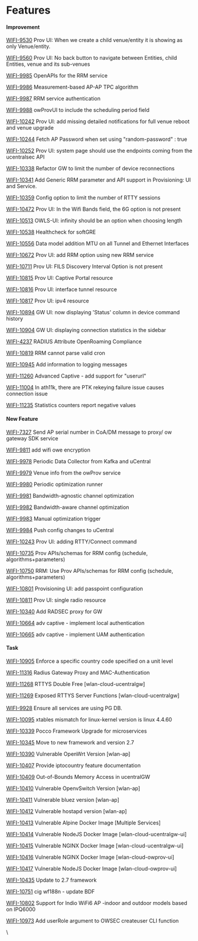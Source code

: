 # Features

#### Improvement

[WIFI-9530](https://telecominfraproject.atlassian.net/browse/WIFI-9530) Prov UI: When we create a child venue/entity it is showing as only Venue/entity.

[WIFI-9560](https://telecominfraproject.atlassian.net/browse/WIFI-9560) Prov UI: No back button to navigate between Entities, child Entities, venue and its sub-venues

[WIFI-9985](https://telecominfraproject.atlassian.net/browse/WIFI-9985) OpenAPIs for the RRM service

[WIFI-9986](https://telecominfraproject.atlassian.net/browse/WIFI-9986) Measurement-based AP-AP TPC algorithm

[WIFI-9987](https://telecominfraproject.atlassian.net/browse/WIFI-9987) RRM service authentication

[WIFI-9988](https://telecominfraproject.atlassian.net/browse/WIFI-9988) owProvUI to include the scheduling period field

[WIFI-10242](https://telecominfraproject.atlassian.net/browse/WIFI-10242) Prov UI: add missing detailed notifications for full venue reboot and venue upgrade

[WIFI-10244](https://telecominfraproject.atlassian.net/browse/WIFI-10244) Fetch AP Password when set using "random-password" : true

[WIFI-10252](https://telecominfraproject.atlassian.net/browse/WIFI-10252) Prov UI: system page should use the endpoints coming from the ucentralsec API

[WIFI-10338](https://telecominfraproject.atlassian.net/browse/WIFI-10338) Refactor GW to limit the number of device reconnections

[WIFI-10341](https://telecominfraproject.atlassian.net/browse/WIFI-10341) Add Generic RRM parameter and API support in Provisioning: UI and Service.

[WIFI-10359](https://telecominfraproject.atlassian.net/browse/WIFI-10359) Config option to limit the number of RTTY sessions

[WIFI-10472](https://telecominfraproject.atlassian.net/browse/WIFI-10472) Prov UI: In the Wifi Bands field, the 6G option is not present

[WIFI-10513](https://telecominfraproject.atlassian.net/browse/WIFI-10513) OWLS-UI: infinity should be an option when choosing length

[WIFI-10538](https://telecominfraproject.atlassian.net/browse/WIFI-10538) Healthcheck for softGRE

[WIFI-10556](https://telecominfraproject.atlassian.net/browse/WIFI-10556) Data model addition MTU on all Tunnel and Ethernet Interfaces

[WIFI-10672](https://telecominfraproject.atlassian.net/browse/WIFI-10672) Prov UI: add RRM option using new RRM service

[WIFI-10711](https://telecominfraproject.atlassian.net/browse/WIFI-10711) Prov UI: FILS Discovery Interval Option is not present

[WIFI-10815](https://telecominfraproject.atlassian.net/browse/WIFI-10815) Prov UI: Captive Portal resource

[WIFI-10816](https://telecominfraproject.atlassian.net/browse/WIFI-10816) Prov UI: interface tunnel resource

[WIFI-10817](https://telecominfraproject.atlassian.net/browse/WIFI-10817) Prov UI: ipv4 resource

[WIFI-10894](https://telecominfraproject.atlassian.net/browse/WIFI-10894) GW UI: now displaying 'Status' column in device command history

[WIFI-10904](https://telecominfraproject.atlassian.net/browse/WIFI-10904) GW UI: displaying connection statistics in the sidebar

[WIFI-4237](https://telecominfraproject.atlassian.net/browse/WIFI-4237) RADIUS Attribute OpenRoaming Compliance

[WIFI-10819](https://telecominfraproject.atlassian.net/browse/WIFI-10819) RRM cannot parse valid cron

[WIFI-10945](https://telecominfraproject.atlassian.net/browse/WIFI-10945) Add information to logging messages

[WIFI-11260](https://telecominfraproject.atlassian.net/browse/WIFI-11260) Advanced Captive - add support for "userurl"

[WIFI-11004](https://telecominfraproject.atlassian.net/browse/WIFI-11004) In ath11k, there are PTK rekeying failure issue causes connection issue

[WIFI-11235](https://telecominfraproject.atlassian.net/browse/WIFI-11235) Statistics counters report negative values

#### New Feature

[WIFI-7327](https://telecominfraproject.atlassian.net/browse/WIFI-7327) Send AP serial number in CoA/DM message to proxy/ ow gateway SDK service

[WIFI-9811](https://telecominfraproject.atlassian.net/browse/WIFI-9811) add wifi owe encryption

[WIFI-9978](https://telecominfraproject.atlassian.net/browse/WIFI-9978) Periodic Data Collector from Kafka and uCentral

[WIFI-9979](https://telecominfraproject.atlassian.net/browse/WIFI-9979) Venue info from the owProv service

[WIFI-9980](https://telecominfraproject.atlassian.net/browse/WIFI-9980) Periodic optimization runner

[WIFI-9981](https://telecominfraproject.atlassian.net/browse/WIFI-9981) Bandwidth-agnostic channel optimization

[WIFI-9982](https://telecominfraproject.atlassian.net/browse/WIFI-9982) Bandwidth-aware channel optimization

[WIFI-9983](https://telecominfraproject.atlassian.net/browse/WIFI-9983) Manual optimization trigger

[WIFI-9984](https://telecominfraproject.atlassian.net/browse/WIFI-9984) Push config changes to uCentral

[WIFI-10243](https://telecominfraproject.atlassian.net/browse/WIFI-10243) Prov UI: adding RTTY/Connect command

[WIFI-10735](https://telecominfraproject.atlassian.net/browse/WIFI-10735) Prov APIs/schemas for RRM config (schedule, algorithms+parameters)

[WIFI-10750](https://telecominfraproject.atlassian.net/browse/WIFI-10750) RRM: Use Prov APIs/schemas for RRM config (schedule, algorithms+parameters)

[WIFI-10801](https://telecominfraproject.atlassian.net/browse/WIFI-10801) Provisioning UI: add passpoint configuration

[WIFI-10811](https://telecominfraproject.atlassian.net/browse/WIFI-10811) Prov UI: single radio resource

[WIFI-10340](https://telecominfraproject.atlassian.net/browse/WIFI-10340) Add RADSEC proxy for GW

[WIFI-10664](https://telecominfraproject.atlassian.net/browse/WIFI-10664) adv captive - implement local authentication

[WIFI-10665](https://telecominfraproject.atlassian.net/browse/WIFI-10665) adv captive - implement UAM authentication

#### Task

[WIFI-10905](https://telecominfraproject.atlassian.net/browse/WIFI-10905) Enforce a specific country code specified on a unit level

[WIFI-11316](https://telecominfraproject.atlassian.net/browse/WIFI-11316) Radius Gateway Proxy and MAC-Authentication

[WIFI-11268](https://telecominfraproject.atlassian.net/browse/WIFI-11268) RTTYS Double Free \[wlan-cloud-ucentralgw]

[WIFI-11269](https://telecominfraproject.atlassian.net/browse/WIFI-11269) Exposed RTTYS Server Functions \[wlan-cloud-ucentralgw]\
\
[WIFI-9928](https://telecominfraproject.atlassian.net/browse/WIFI-9928) Ensure all services are using PG DB.

[WIFI-10095](https://telecominfraproject.atlassian.net/browse/WIFI-10095) xtables mismatch for linux-kernel version is linux 4.4.60

[WIFI-10339](https://telecominfraproject.atlassian.net/browse/WIFI-10339) Pocco Framework Upgrade for microservices

[WIFI-10345](https://telecominfraproject.atlassian.net/browse/WIFI-10345) Move to new framework and version 2.7

[WIFI-10390](https://telecominfraproject.atlassian.net/browse/WIFI-10390) Vulnerable OpenWrt Version \[wlan-ap]

[WIFI-10407](https://telecominfraproject.atlassian.net/browse/WIFI-10407) Provide iptocountry feature documentation

[WIFI-10409](https://telecominfraproject.atlassian.net/browse/WIFI-10409) Out-of-Bounds Memory Access in ucentralGW

[WIFI-10410](https://telecominfraproject.atlassian.net/browse/WIFI-10410) Vulnerable OpenvSwitch Version \[wlan-ap]

[WIFI-10411](https://telecominfraproject.atlassian.net/browse/WIFI-10411) Vulnerable bluez version \[wlan-ap]

[WIFI-10412](https://telecominfraproject.atlassian.net/browse/WIFI-10412) Vulnerable hostapd version \[wlan-ap]

[WIFI-10413](https://telecominfraproject.atlassian.net/browse/WIFI-10413) Vulnerable Alpine Docker Image \[Multiple Services]

[WIFI-10414](https://telecominfraproject.atlassian.net/browse/WIFI-10414) Vulnerable NodeJS Docker Image \[wlan-cloud-ucentralgw-ui]

[WIFI-10415](https://telecominfraproject.atlassian.net/browse/WIFI-10415) Vulnerable NGINX Docker Image \[wlan-cloud-ucentralgw-ui]

[WIFI-10416](https://telecominfraproject.atlassian.net/browse/WIFI-10416) Vulnerable NGINX Docker Image \[wlan-cloud-owprov-ui]

[WIFI-10417](https://telecominfraproject.atlassian.net/browse/WIFI-10417) Vulnerable NodeJS Docker Image \[wlan-cloud-owprov-ui]

[WIFI-10435](https://telecominfraproject.atlassian.net/browse/WIFI-10435) Update to 2.7 framework

[WIFI-10751](https://telecominfraproject.atlassian.net/browse/WIFI-10751) cig wf188n - update BDF

[WIFI-10802](https://telecominfraproject.atlassian.net/browse/WIFI-10802) Support for Indio WiFi6 AP -indoor and outdoor models based on IPQ6000

[WIFI-10973](https://telecominfraproject.atlassian.net/browse/WIFI-10973) Add userRole argument to OWSEC createuser CLI function

\


